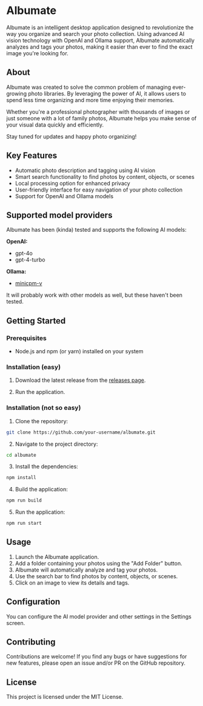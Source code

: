 # Albumate

Albumate is an intelligent desktop application designed to revolutionize the way you organize and search your photo collection. Using advanced AI vision technology with OpenAI and Ollama support, Albumate automatically analyzes and tags your photos, making it easier than ever to find the exact image you're looking for.

## About

Albumate was created to solve the common problem of managing ever-growing photo libraries. By leveraging the power of AI, it allows users to spend less time organizing and more time enjoying their memories.

Whether you're a professional photographer with thousands of images or just someone with a lot of family photos, Albumate helps you make sense of your visual data quickly and efficiently.

Stay tuned for updates and happy photo organizing!

## Key Features

- Automatic photo description and tagging using AI vision
- Smart search functionality to find photos by content, objects, or scenes
- Local processing option for enhanced privacy
- User-friendly interface for easy navigation of your photo collection
- Support for OpenAI and Ollama models

## Supported model providers

Albumate has been (kinda) tested and supports the following AI models:

**OpenAI:**

- gpt-4o
- gpt-4-turbo

**Ollama:**

- [minicpm-v](https://ollama.com/library/minicpm-v)

It will probably work with other models as well, but these haven't been tested.

## Getting Started

### Prerequisites

- Node.js and npm (or yarn) installed on your system

### Installation (easy)

1. Download the latest release from the [releases page](https://github.com/wladimiiir/albumate/releases).

2. Run the application.

### Installation (not so easy)

1. Clone the repository:

```bash
git clone https://github.com/your-username/albumate.git
```

2. Navigate to the project directory:

```bash
cd albumate
```

3. Install the dependencies:

```bash
npm install
```

4. Build the application:

```bash
npm run build
```

5. Run the application:

```bash
npm run start
```

## Usage

1. Launch the Albumate application.
2. Add a folder containing your photos using the "Add Folder" button.
3. Albumate will automatically analyze and tag your photos.
4. Use the search bar to find photos by content, objects, or scenes.
5. Click on an image to view its details and tags.

## Configuration

You can configure the AI model provider and other settings in the Settings screen.

## Contributing

Contributions are welcome! If you find any bugs or have suggestions for new features, please open an issue and/or PR on the GitHub repository.

## License

This project is licensed under the MIT License.

